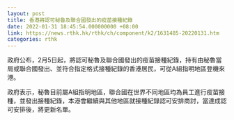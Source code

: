 ```yaml
---
layout: post
title: 香港將認可秘魯及聯合國發出的疫苗接種紀錄
date: 2022-01-31 18:45:54.000000000 +08:00
link: https://news.rthk.hk/rthk/ch/component/k2/1631485-20220131.htm
categories: rthk
---
```


政府公布，2月5日起，將認可秘魯及聯合國發出的疫苗接種紀錄，持有由秘魯當局或聯合國發出、並符合指定格式接種紀錄的香港居民，可從A組指明地區登機來港。

政府表示，秘魯目前屬A組指明地區，聯合國在世界不同地區均為員工進行疫苗接種，並發出接種紀錄，本港會繼續與其他地區就接種紀錄認可安排商討，當達成認可安排後，將更新名單。
